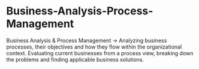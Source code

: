 # Business-Analysis-Process-Management
Business Analysis &amp; Process Management -> Analyzing business processes, their objectives and how they flow within the organizational context. Evaluating current businesses from a process view, breaking down the problems and finding applicable business solutions.

